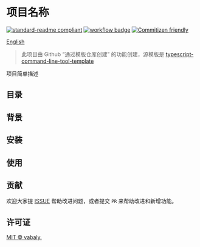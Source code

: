 # 项目名称

[![standard-readme compliant](https://img.shields.io/badge/readme%20style-standard-brightgreen.svg?style=flat-square)](https://github.com/RichardLitt/standard-readme) [![workflow badge](https://github.com/vabaly/ai-image-creator/workflows/build/badge.svg)](https://github.com/vabaly/picture-to-xml) [![Commitizen friendly](https://img.shields.io/badge/commitizen-friendly-brightgreen.svg)](http://commitizen.github.io/cz-cli/)

[English](https://github.com/vabaly/picture-to-xml)

> 此项目由 Github “通过模版仓库创建” 的功能创建，源模版是 [typescript-command-line-tool-template](https://github.com/vabaly/typescript-command-line-tool-template)

项目简单描述

## 目录

## 背景

## 安装

## 使用

## 贡献

欢迎大家提 [ISSUE](<仓库地址>) 帮助改进问题，或者提交 `PR` 来帮助改进和新增功能。

## 许可证

[MIT © vabaly.](./LICENSE)
